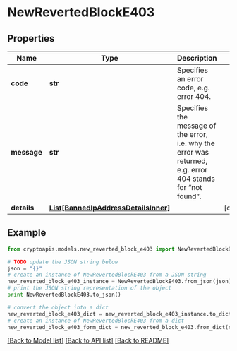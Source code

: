 # NewRevertedBlockE403


## Properties
Name | Type | Description | Notes
------------ | ------------- | ------------- | -------------
**code** | **str** | Specifies an error code, e.g. error 404. | 
**message** | **str** | Specifies the message of the error, i.e. why the error was returned, e.g. error 404 stands for “not found”. | 
**details** | [**List[BannedIpAddressDetailsInner]**](BannedIpAddressDetailsInner.md) |  | [optional] 

## Example

```python
from cryptoapis.models.new_reverted_block_e403 import NewRevertedBlockE403

# TODO update the JSON string below
json = "{}"
# create an instance of NewRevertedBlockE403 from a JSON string
new_reverted_block_e403_instance = NewRevertedBlockE403.from_json(json)
# print the JSON string representation of the object
print NewRevertedBlockE403.to_json()

# convert the object into a dict
new_reverted_block_e403_dict = new_reverted_block_e403_instance.to_dict()
# create an instance of NewRevertedBlockE403 from a dict
new_reverted_block_e403_form_dict = new_reverted_block_e403.from_dict(new_reverted_block_e403_dict)
```
[[Back to Model list]](../README.md#documentation-for-models) [[Back to API list]](../README.md#documentation-for-api-endpoints) [[Back to README]](../README.md)


